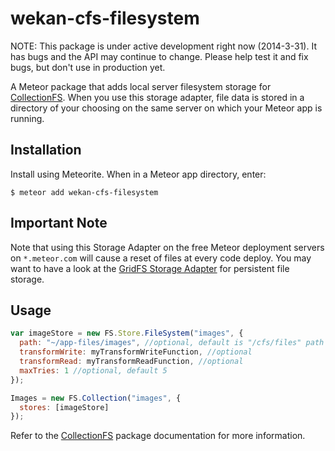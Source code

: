 wekan-cfs-filesystem
=========================

NOTE: This package is under active development right now (2014-3-31). It has
bugs and the API may continue to change. Please help test it and fix bugs,
but don't use in production yet.

A Meteor package that adds local server filesystem storage for
[CollectionFS](https://github.com/zcfs/Meteor-CollectionFS). When you
use this storage adapter, file data is stored in a directory of your choosing
on the same server on which your Meteor app is running.

## Installation

Install using Meteorite. When in a Meteor app directory, enter:

```
$ meteor add wekan-cfs-filesystem
```

## Important Note

Note that using this Storage Adapter on the free Meteor deployment servers on  `*.meteor.com` will cause a reset of files at every code deploy. You may want to have a look at the [GridFS Storage Adapter](https://github.com/zcfs/Meteor-CollectionFS/tree/devel/packages/gridfs) for persistent file storage.

## Usage

```js
var imageStore = new FS.Store.FileSystem("images", {
  path: "~/app-files/images", //optional, default is "/cfs/files" path within app container
  transformWrite: myTransformWriteFunction, //optional
  transformRead: myTransformReadFunction, //optional
  maxTries: 1 //optional, default 5
});

Images = new FS.Collection("images", {
  stores: [imageStore]
});
```

Refer to the [CollectionFS](https://github.com/zcfs/Meteor-CollectionFS)
package documentation for more information.
